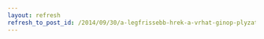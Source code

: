 ```yaml
---
layout: refresh
refresh_to_post_id: /2014/09/30/a-legfrissebb-hrek-a-vrhat-ginop-plyzatokrl
---
```

